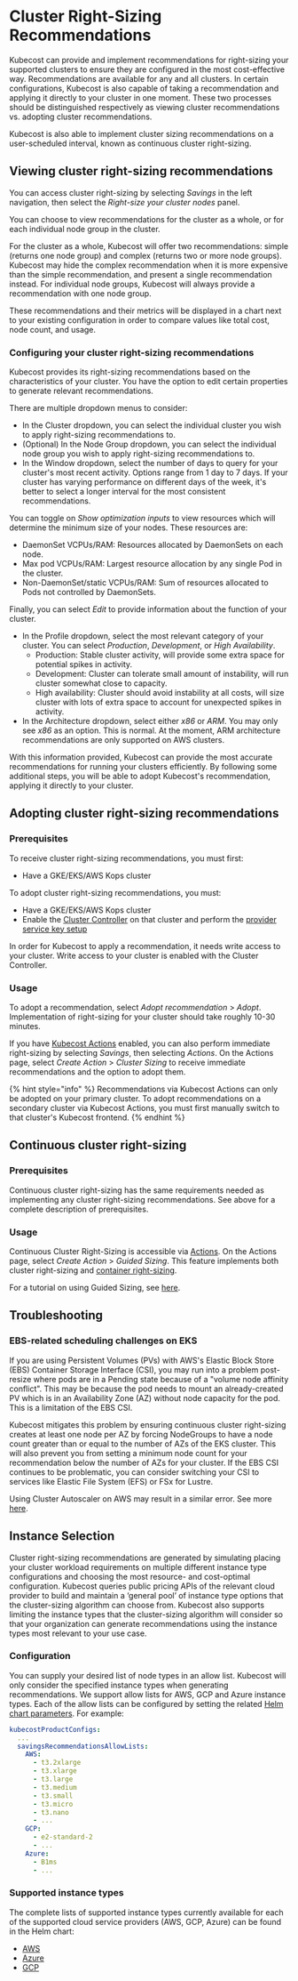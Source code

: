 # Cluster Right-Sizing Recommendations

Kubecost can provide and implement recommendations for right-sizing your supported clusters to ensure they are configured in the most cost-effective way. Recommendations are available for any and all clusters. In certain configurations, Kubecost is also capable of taking a recommendation and applying it directly to your cluster in one moment. These two processes should be distinguished respectively as viewing cluster recommendations vs. adopting cluster recommendations.

Kubecost is also able to implement cluster sizing recommendations on a user-scheduled interval, known as continuous cluster right-sizing.

## Viewing cluster right-sizing recommendations

You can access cluster right-sizing by selecting _Savings_ in the left navigation, then select the _Right-size your cluster nodes_ panel. 

You can choose to view recommendations for the cluster as a whole, or for each individual node group in the cluster.

For the cluster as a whole, Kubecost will offer two recommendations: simple (returns one node group) and complex (returns two or more node groups). Kubecost may hide the complex recommendation when it is more expensive than the simple recommendation, and present a single recommendation instead. For individual node groups, Kubecost will always provide a recommendation with one node group.  

These recommendations and their metrics will be displayed in a chart next to your existing configuration in order to compare values like total cost, node count, and usage.

### Configuring your cluster right-sizing recommendations

Kubecost provides its right-sizing recommendations based on the characteristics of your cluster. You have the option to edit certain properties to generate relevant recommendations.

There are multiple dropdown menus to consider:

* In the Cluster dropdown, you can select the individual cluster you wish to apply right-sizing recommendations to.
* (Optional) In the Node Group dropdown, you can select the individual node group you wish to apply right-sizing recommendations to.
* In the Window dropdown, select the number of days to query for your cluster's most recent activity. Options range from 1 day to 7 days. If your cluster has varying performance on different days of the week, it's better to select a longer interval for the most consistent recommendations.

You can toggle on _Show optimization inputs_ to view resources which will determine the minimum size of your nodes. These resources are:

* DaemonSet VCPUs/RAM: Resources allocated by DaemonSets on each node.
* Max pod VCPUs/RAM: Largest resource allocation by any single Pod in the cluster.
* Non-DaemonSet/static VCPUs/RAM: Sum of resources allocated to Pods not controlled by DaemonSets.

Finally, you can select _Edit_ to provide information about the function of your cluster.

* In the Profile dropdown, select the most relevant category of your cluster. You can select _Production_, _Development_, or _High Availability_.
  * Production: Stable cluster activity, will provide some extra space for potential spikes in activity.
  * Development: Cluster can tolerate small amount of instability, will run cluster somewhat close to capacity.
  * High availability: Cluster should avoid instability at all costs, will size cluster with lots of extra space to account for unexpected spikes in activity.
* In the Architecture dropdown, select either _x86_ or _ARM_. You may only see _x86_ as an option. This is normal. At the moment, ARM architecture recommendations are only supported on AWS clusters.

With this information provided, Kubecost can provide the most accurate recommendations for running your clusters efficiently. By following some additional steps, you will be able to adopt Kubecost's recommendation, applying it directly to your cluster.

## Adopting cluster right-sizing recommendations

### Prerequisites

To receive cluster right-sizing recommendations, you must first:

* Have a GKE/EKS/AWS Kops cluster

To adopt cluster right-sizing recommendations, you must:

* Have a GKE/EKS/AWS Kops cluster
* Enable the [Cluster Controller](/install-and-configure/advanced-configuration/controller/cluster-controller.md) on that cluster and perform the [provider service key setup](/install-and-configure/advanced-configuration/controller/cluster-controller.md#provider-service-key-setup)

In order for Kubecost to apply a recommendation, it needs write access to your cluster. Write access to your cluster is enabled with the Cluster Controller.

### Usage

To adopt a recommendation, select _Adopt recommendation_ > _Adopt_. Implementation of right-sizing for your cluster should take roughly 10-30 minutes.

If you have [Kubecost Actions](/using-kubecost/navigating-the-kubecost-ui/savings/savings-actions.md) enabled, you can also perform immediate right-sizing by selecting _Savings_, then selecting _Actions_. On the Actions page, select _Create Action_ > _Cluster Sizing_ to receive immediate recommendations and the option to adopt them.

{% hint style="info" %}
Recommendations via Kubecost Actions can only be adopted on your primary cluster. To adopt recommendations on a secondary cluster via Kubecost Actions, you must first manually switch to that cluster's Kubecost frontend.
{% endhint %}

## Continuous cluster right-sizing

### Prerequisites

Continuous cluster right-sizing has the same requirements needed as implementing any cluster right-sizing recommendations. See above for a complete description of prerequisites.

### Usage

Continuous Cluster Right-Sizing is accessible via [Actions](/using-kubecost/navigating-the-kubecost-ui/savings/savings-actions.md#guided-sizing). On the Actions page, select _Create Action_ > _Guided Sizing_. This feature implements both cluster right-sizing and [container right-sizing](/using-kubecost/navigating-the-kubecost-ui/savings/container-request-right-sizing-recommendations.md).

For a tutorial on using Guided Sizing, see [here](/using-kubecost/navigating-the-kubecost-ui/savings/savings-actions.md#guided-sizing).

## Troubleshooting

### EBS-related scheduling challenges on EKS

If you are using Persistent Volumes (PVs) with AWS's Elastic Block Store (EBS) Container Storage Interface (CSI), you may run into a problem post-resize where pods are in a Pending state because of a "volume node affinity conflict". This may be because the pod needs to mount an already-created PV which is in an Availability Zone (AZ) without node capacity for the pod. This is a limitation of the EBS CSI.

Kubecost mitigates this problem by ensuring continuous cluster right-sizing creates at least one node per AZ by forcing NodeGroups to have a node count greater than or equal to the number of AZs of the EKS cluster. This will also prevent you from setting a minimum node count for your recommendation below the number of AZs for your cluster. If the EBS CSI continues to be problematic, you can consider switching your CSI to services like Elastic File System (EFS) or FSx for Lustre.

Using Cluster Autoscaler on AWS may result in a similar error. See more [here](https://github.com/kubernetes/autoscaler/blob/master/cluster-autoscaler/cloudprovider/aws/README.md#common-notes-and-gotchas).

## Instance Selection 

Cluster right-sizing recommendations are generated by simulating placing your cluster workload requirements on multiple different instance type configurations and choosing the most resource- and cost-optimal configuration. Kubecost queries public pricing APIs of the relevant cloud provider to build and maintain a ‘general pool’ of instance type options that the cluster-sizing algorithm can choose from.
Kubecost also supports limiting the instance types that the cluster-sizing algorithm will consider so that your organization can generate recommendations using the instance types most relevant to your use case.

### Configuration

You can supply your desired list of node types in an allow list. Kubecost will only consider the specified instance types when generating recommendations. We support allow lists for AWS, GCP and Azure instance types.
Each of the allow lists can be configured by setting the related [Helm chart parameters](https://github.com/kubecost/cost-analyzer-helm-chart/blob/e98d38e7e99a329719e6c814560b71ee83cc7b82/cost-analyzer/values.yaml#L3451-L3454). For example:

```yaml
kubecostProductConfigs:
  ...
  savingsRecommendationsAllowLists:
    AWS:
      - t3.2xlarge
      - t3.xlarge
      - t3.large
      - t3.medium
      - t3.small
      - t3.micro
      - t3.nano
      - ...
    GCP: 
      - e2-standard-2
      - ...
    Azure:
      - B1ms
      - ...
```

### Supported instance types

The complete lists of supported instance types currently available for each of the supported cloud service providers (AWS, GCP, Azure) can be found in the Helm chart:
- [AWS](https://github.com/kubecost/cost-analyzer-helm-chart/blob/develop/cost-analyzer/savings-recommendations-allow-lists-aws.yaml)
- [Azure](https://github.com/kubecost/cost-analyzer-helm-chart/blob/develop/cost-analyzer/savings-recommendations-allow-lists-azure.yaml)
- [GCP](https://github.com/kubecost/cost-analyzer-helm-chart/blob/develop/cost-analyzer/savings-recommendations-allow-lists-gcp.yaml)

